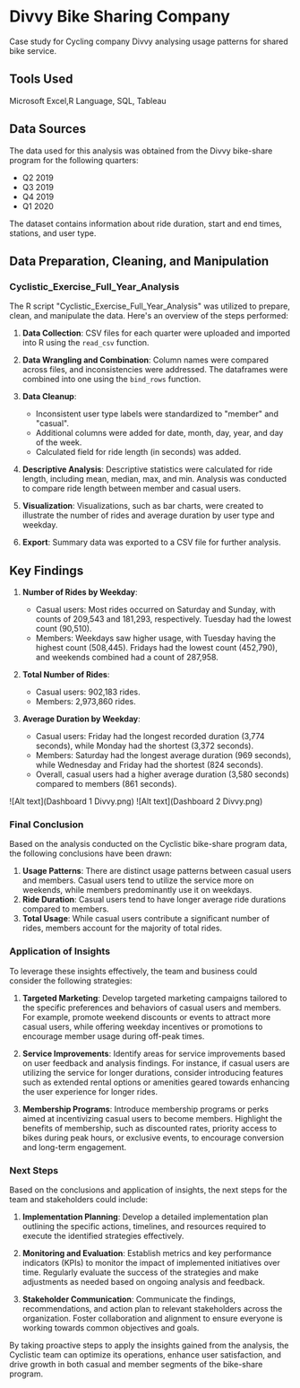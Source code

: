 # Divvy Bike Sharing Company
Case study for Cycling company Divvy analysing usage patterns for shared bike service.

## Tools Used
Microsoft Excel,R Language, SQL, Tableau

## Data Sources

The data used for this analysis was obtained from the Divvy bike-share program for the following quarters:
- Q2 2019
- Q3 2019
- Q4 2019
- Q1 2020

The dataset contains information about ride duration, start and end times, stations, and user type.

## Data Preparation, Cleaning, and Manipulation

### Cyclistic_Exercise_Full_Year_Analysis

The R script "Cyclistic_Exercise_Full_Year_Analysis" was utilized to prepare, clean, and manipulate the data. Here's an overview of the steps performed:

1. **Data Collection**: CSV files for each quarter were uploaded and imported into R using the `read_csv` function.

2. **Data Wrangling and Combination**: Column names were compared across files, and inconsistencies were addressed. The dataframes were combined into one using the `bind_rows` function.

3. **Data Cleanup**: 
   - Inconsistent user type labels were standardized to "member" and "casual".
   - Additional columns were added for date, month, day, year, and day of the week.
   - Calculated field for ride length (in seconds) was added.

4. **Descriptive Analysis**: Descriptive statistics were calculated for ride length, including mean, median, max, and min. Analysis was conducted to compare ride length between member and casual users.

5. **Visualization**: Visualizations, such as bar charts, were created to illustrate the number of rides and average duration by user type and weekday.

6. **Export**: Summary data was exported to a CSV file for further analysis.

## Key Findings

1. **Number of Rides by Weekday**:
   - Casual users: Most rides occurred on Saturday and Sunday, with counts of 209,543 and 181,293, respectively. Tuesday had the lowest count (90,510).
   - Members: Weekdays saw higher usage, with Tuesday having the highest count (508,445). Fridays had the lowest count (452,790), and weekends combined had a count of 287,958.

2. **Total Number of Rides**:
   - Casual users: 902,183 rides.
   - Members: 2,973,860 rides.

3. **Average Duration by Weekday**:
   - Casual users: Friday had the longest recorded duration (3,774 seconds), while Monday had the shortest (3,372 seconds).
   - Members: Saturday had the longest average duration (969 seconds), while Wednesday and Friday had the shortest (824 seconds).
   - Overall, casual users had a higher average duration (3,580 seconds) compared to members (861 seconds).

![Alt text](Dashboard 1 Divvy.png)
![Alt text](Dashboard 2 Divvy.png)

### Final Conclusion

Based on the analysis conducted on the Cyclistic bike-share program data, the following conclusions have been drawn:

1. **Usage Patterns**: There are distinct usage patterns between casual users and members. Casual users tend to utilize the service more on weekends, while members predominantly use it on weekdays.
2. **Ride Duration**: Casual users tend to have longer average ride durations compared to members.
3. **Total Usage**: While casual users contribute a significant number of rides, members account for the majority of total rides.

### Application of Insights

To leverage these insights effectively, the team and business could consider the following strategies:

1. **Targeted Marketing**: Develop targeted marketing campaigns tailored to the specific preferences and behaviors of casual users and members. For example, promote weekend discounts or events to attract more casual users, while offering weekday incentives or promotions to encourage member usage during off-peak times.
  
2. **Service Improvements**: Identify areas for service improvements based on user feedback and analysis findings. For instance, if casual users are utilizing the service for longer durations, consider introducing features such as extended rental options or amenities geared towards enhancing the user experience for longer rides.

3. **Membership Programs**: Introduce membership programs or perks aimed at incentivizing casual users to become members. Highlight the benefits of membership, such as discounted rates, priority access to bikes during peak hours, or exclusive events, to encourage conversion and long-term engagement.

### Next Steps

Based on the conclusions and application of insights, the next steps for the team and stakeholders could include:

1. **Implementation Planning**: Develop a detailed implementation plan outlining the specific actions, timelines, and resources required to execute the identified strategies effectively.

2. **Monitoring and Evaluation**: Establish metrics and key performance indicators (KPIs) to monitor the impact of implemented initiatives over time. Regularly evaluate the success of the strategies and make adjustments as needed based on ongoing analysis and feedback.

3. **Stakeholder Communication**: Communicate the findings, recommendations, and action plan to relevant stakeholders across the organization. Foster collaboration and alignment to ensure everyone is working towards common objectives and goals.

By taking proactive steps to apply the insights gained from the analysis, the Cyclistic team can optimize its operations, enhance user satisfaction, and drive growth in both casual and member segments of the bike-share program.

